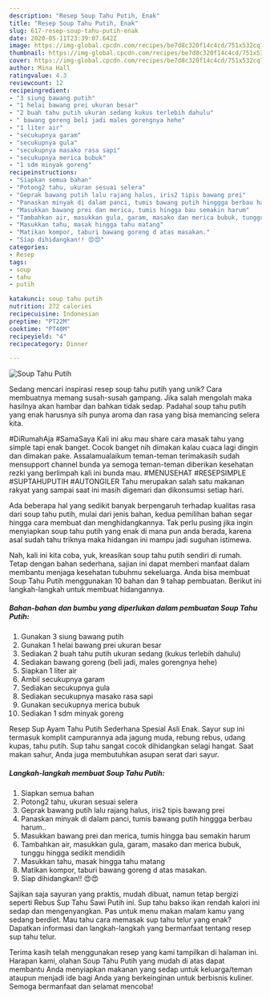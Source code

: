 ```yaml
---
description: "Resep Soup Tahu Putih, Enak"
title: "Resep Soup Tahu Putih, Enak"
slug: 617-resep-soup-tahu-putih-enak
date: 2020-05-11T23:39:07.642Z
image: https://img-global.cpcdn.com/recipes/be7d8c320f14c4cd/751x532cq70/soup-tahu-putih-foto-resep-utama.jpg
thumbnail: https://img-global.cpcdn.com/recipes/be7d8c320f14c4cd/751x532cq70/soup-tahu-putih-foto-resep-utama.jpg
cover: https://img-global.cpcdn.com/recipes/be7d8c320f14c4cd/751x532cq70/soup-tahu-putih-foto-resep-utama.jpg
author: Mina Hall
ratingvalue: 4.3
reviewcount: 12
recipeingredient:
- "3 siung bawang putih"
- "1 helai bawang prei ukuran besar"
- "2 buah tahu putih ukuran sedang kukus terlebih dahulu"
- " bawang goreng beli jadi males gorengnya hehe"
- "1 liter air"
- "secukupnya garam"
- "secukupnya gula"
- "secukupnya masako rasa sapi"
- "secukupnya merica bubuk"
- "1 sdm minyak goreng"
recipeinstructions:
- "Siapkan semua bahan"
- "Potong2 tahu, ukuran sesuai selera"
- "Geprak bawang putih lalu rajang halus, iris2 tipis bawang prei"
- "Panaskan minyak di dalam panci, tumis bawang putih hinggga berbau harum.."
- "Masukkan bawang prei dan merica, tumis hingga bau semakin harum"
- "Tambahkan air, masukkan gula, garam, masako dan merica bubuk, tunggu hingga sedikit mendidih"
- "Masukkan tahu, masak hingga tahu matang"
- "Matikan kompor, taburi bawang goreng d atas masakan."
- "Siap dihidangkan!! 😍😍"
categories:
- Resep
tags:
- soup
- tahu
- putih

katakunci: soup tahu putih 
nutrition: 272 calories
recipecuisine: Indonesian
preptime: "PT22M"
cooktime: "PT40M"
recipeyield: "4"
recipecategory: Dinner

---
```



![Soup Tahu Putih](https://img-global.cpcdn.com/recipes/be7d8c320f14c4cd/751x532cq70/soup-tahu-putih-foto-resep-utama.jpg)

Sedang mencari inspirasi resep soup tahu putih yang unik? Cara membuatnya memang susah-susah gampang. Jika salah mengolah maka hasilnya akan hambar dan bahkan tidak sedap. Padahal soup tahu putih yang enak harusnya sih punya aroma dan rasa yang bisa memancing selera kita.

#DiRumahAja #SamaSaya Kali ini aku mau share cara masak tahu yang simple tapi enak banget. Cocok banget nih dimakan kalau cuaca lagi dingin dan dimakan pake. Assalamualaikum teman-teman terimakasih sudah mensupport channel bunda ya semoga teman-teman diberikan kesehatan rezki yang berlimpah kali ini bunda mau. #MENUSEHAT #RESEPSIMPLE #SUPTAHUPUTIH #AUTONGILER Tahu merupakan salah satu makanan rakyat yang sampai saat ini masih digemari dan dikonsumsi setiap hari.

Ada beberapa hal yang sedikit banyak berpengaruh terhadap kualitas rasa dari soup tahu putih, mulai dari jenis bahan, kedua pemilihan bahan segar hingga cara membuat dan menghidangkannya. Tak perlu pusing jika ingin menyiapkan soup tahu putih yang enak di mana pun anda berada, karena asal sudah tahu triknya maka hidangan ini mampu jadi suguhan istimewa.


Nah, kali ini kita coba, yuk, kreasikan soup tahu putih sendiri di rumah. Tetap dengan bahan sederhana, sajian ini dapat memberi manfaat dalam membantu menjaga kesehatan tubuhmu sekeluarga. Anda bisa membuat Soup Tahu Putih menggunakan 10 bahan dan 9 tahap pembuatan. Berikut ini langkah-langkah untuk membuat hidangannya.

<!--inarticleads1-->

##### Bahan-bahan dan bumbu yang diperlukan dalam pembuatan Soup Tahu Putih:

1. Gunakan 3 siung bawang putih
1. Gunakan 1 helai bawang prei ukuran besar
1. Sediakan 2 buah tahu putih ukuran sedang (kukus terlebih dahulu)
1. Sediakan  bawang goreng (beli jadi, males gorengnya hehe)
1. Siapkan 1 liter air
1. Ambil secukupnya garam
1. Sediakan secukupnya gula
1. Sediakan secukupnya masako rasa sapi
1. Gunakan secukupnya merica bubuk
1. Sediakan 1 sdm minyak goreng


Resep Sup Ayam Tahu Putih Sederhana Spesial Asli Enak. Sayur sup ini termasuk komplit campurannya ada jagung muda, rebung rebus, udang kupas, tahu putih. Sup tahu sangat cocok dihidangkan selagi hangat. Saat makan sahur, Anda juga membutuhkan asupan serat dari sayur. 

<!--inarticleads2-->

##### Langkah-langkah membuat Soup Tahu Putih:

1. Siapkan semua bahan
1. Potong2 tahu, ukuran sesuai selera
1. Geprak bawang putih lalu rajang halus, iris2 tipis bawang prei
1. Panaskan minyak di dalam panci, tumis bawang putih hinggga berbau harum..
1. Masukkan bawang prei dan merica, tumis hingga bau semakin harum
1. Tambahkan air, masukkan gula, garam, masako dan merica bubuk, tunggu hingga sedikit mendidih
1. Masukkan tahu, masak hingga tahu matang
1. Matikan kompor, taburi bawang goreng d atas masakan.
1. Siap dihidangkan!! 😍😍


Sajikan saja sayuran yang praktis, mudah dibuat, namun tetap bergizi seperti Rebus Sup Tahu Sawi Putih ini. Sup tahu bakso ikan rendah kalori ini sedap dan mengenyangkan. Pas untuk menu makan malam kamu yang sedang berdiet. Mau tahu cara memasak sup tahu telur yang enak? Dapatkan informasi dan langkah-langkah yang bermanfaat tentang resep sup tahu telur. 

Terima kasih telah menggunakan resep yang kami tampilkan di halaman ini. Harapan kami, olahan Soup Tahu Putih yang mudah di atas dapat membantu Anda menyiapkan makanan yang sedap untuk keluarga/teman ataupun menjadi ide bagi Anda yang berkeinginan untuk berbisnis kuliner. Semoga bermanfaat dan selamat mencoba!
